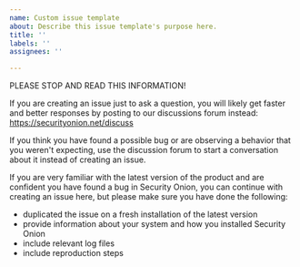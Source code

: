 ```yaml
---
name: Custom issue template
about: Describe this issue template's purpose here.
title: ''
labels: ''
assignees: ''

---
```


PLEASE STOP AND READ THIS INFORMATION!

If you are creating an issue just to ask a question, you will likely get faster and better responses by posting to our discussions forum instead:
https://securityonion.net/discuss

If you think you have found a possible bug or are observing a behavior that you weren't expecting, use the discussion forum to start a conversation about it instead of creating an issue.

If you are very familiar with the latest version of the product and are confident you have found a bug in Security Onion, you can continue with creating an issue here, but please make sure you have done the following:
- duplicated the issue on a fresh installation of the latest version
- provide information about your system and how you installed Security Onion
- include relevant log files
- include reproduction steps
